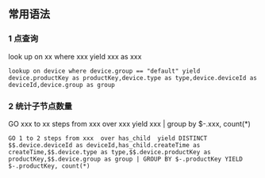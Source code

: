 ## 常用语法

### 1 点查询

look up on xx where xxx yield xxx as xxx

```
lookup on device where device.group == "default" yield device.productKey as productKey,device.type as type,device.deviceId as deviceId,device.group as group

```

### 2 统计子节点数量

GO xxx to xx steps from xxx over xxx yield xxx | group by $-.xxx, count(*)

```
GO 1 to 2 steps from xxx  over has_child  yield DISTINCT $$.device.deviceId as deviceId,has_child.createTime as createTime,$$.device.type as type,$$.device.productKey as productKey,$$.device.group as group | GROUP BY $-.productKey YIELD $-.productKey, count(*)

```
